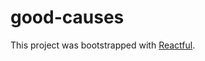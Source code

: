 # good-causes

This project was bootstrapped with [Reactful](https://github.com/jscomplete/reactful).
